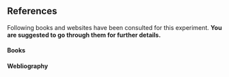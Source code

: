 ## References
Following books and websites have been consulted for this experiment.
**You are suggested to go through them for further details.**

#### Books

#### Webliography
